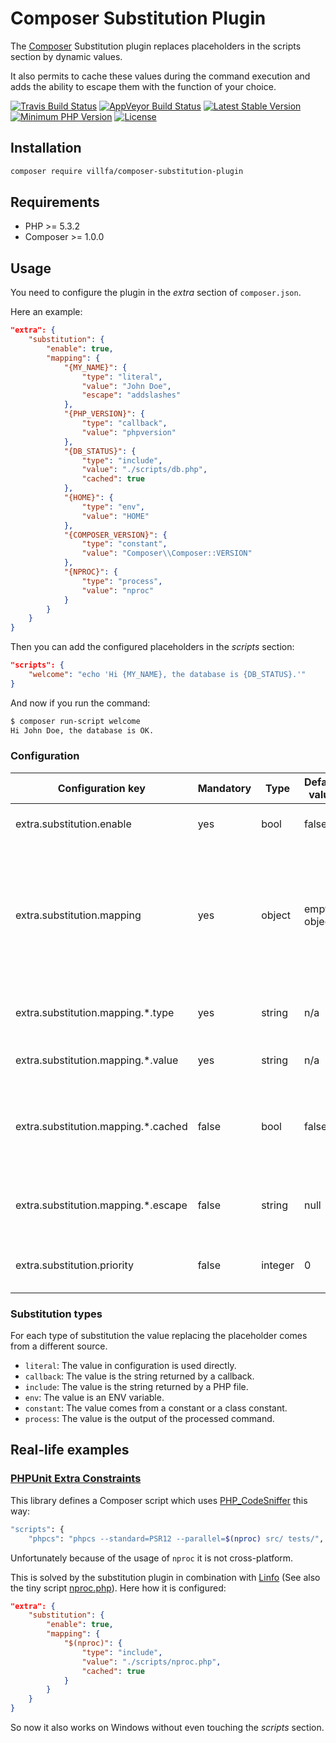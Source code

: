 # Composer Substitution Plugin

The [Composer](https://getcomposer.org/) Substitution plugin replaces placeholders in the scripts section by dynamic values.

It also permits to cache these values during the command execution and adds the ability to escape them with the function of your choice.

[![Travis Build Status](https://secure.travis-ci.org/villfa/composer-substitution-plugin.png?branch=master)](http://travis-ci.org/villfa/composer-substitution-plugin)
[![AppVeyor Build Status](https://ci.appveyor.com/api/projects/status/github/villfa/composer-substitution-plugin?branch=master&svg=true)](https://ci.appveyor.com/project/villfa/composer-substitution-plugin)
[![Latest Stable Version](https://poser.pugx.org/villfa/composer-substitution-plugin/v/stable)](https://packagist.org/packages/villfa/composer-substitution-plugin)
[![Minimum PHP Version](https://img.shields.io/badge/php-%3E%3D%205.3.2-8892BF.svg?style=flat-square)](https://php.net/)
[![License](https://poser.pugx.org/villfa/composer-substitution-plugin/license)](./LICENSE)

## Installation

```sh
composer require villfa/composer-substitution-plugin
```

## Requirements

* PHP >= 5.3.2
* Composer >= 1.0.0

## Usage

You need to configure the plugin in the *extra* section of `composer.json`.

Here an example:

```json
"extra": {
    "substitution": {
        "enable": true,
        "mapping": {
            "{MY_NAME}": {
                "type": "literal",
                "value": "John Doe",
                "escape": "addslashes"
            },
            "{PHP_VERSION}": {
                "type": "callback",
                "value": "phpversion"
            },
            "{DB_STATUS}": {
                "type": "include",
                "value": "./scripts/db.php",
                "cached": true
            },
            "{HOME}": {
                "type": "env",
                "value": "HOME"
            },
            "{COMPOSER_VERSION}": {
                "type": "constant",
                "value": "Composer\\Composer::VERSION"
            },
            "{NPROC}": {
                "type": "process",
                "value": "nproc"
            }
        }
    }
}
```

Then you can add the configured placeholders in the *scripts* section:

```json
"scripts": {
    "welcome": "echo 'Hi {MY_NAME}, the database is {DB_STATUS}.'"
}
```

And now if you run the command:

```sh
$ composer run-script welcome
Hi John Doe, the database is OK.
```

### Configuration

Configuration key | Mandatory | Type | Default value | Description
----------------- | --------- | ---- | ------------- | -----------
extra.substitution.enable | yes | bool | false | Enables the plugin when true
extra.substitution.mapping | yes | object | empty object | Mapping between placeholders (the keys) and substitution rules (the values). There is no restriction with the placeholders format.
extra.substitution.mapping.*.type | yes | string | n/a | Substitution type (see the related section below)
extra.substitution.mapping.*.value | yes | string | n/a | Substitution value (depends on the type)
extra.substitution.mapping.*.cached | false | bool | false | Indicates whether the value provided after the first substitution must be cached
extra.substitution.mapping.*.escape | false | string | null | Escaping function that will receive the substitute value as argument
extra.substitution.priority | false | integer | 0 | Plugin's event handler priority (see [Composer documentation](https://getcomposer.org/doc/articles/plugins.md#event-handler))

### Substitution types

For each type of substitution the value replacing the placeholder comes from a different source.

* `literal`: The value in configuration is used directly.
* `callback`: The value is the string returned by a callback.
* `include`: The value is the string returned by a PHP file.
* `env`: The value is an ENV variable.
* `constant`: The value comes from a constant or a class constant.
* `process`: The value is the output of the processed command.

## Real-life examples

### [PHPUnit Extra Constraints](https://github.com/villfa/phpunit-extra-constraints)

This library defines a Composer script which uses [PHP_CodeSniffer](https://github.com/squizlabs/PHP_CodeSniffer) this way:
```sh
"scripts": {
    "phpcs": "phpcs --standard=PSR12 --parallel=$(nproc) src/ tests/",
```
Unfortunately because of the usage of `nproc` it is not cross-platform.

This is solved by the substitution plugin in combination with [Linfo](https://github.com/jrgp/linfo)
(See also the tiny script [nproc.php](https://github.com/villfa/phpunit-extra-constraints/blob/a2c8e5a6f5079f4a2c9d83f45283ad25330ae16b/scripts/nproc.php)).
Here how it is configured:

```json
"extra": {
    "substitution": {
        "enable": true,
        "mapping": {
            "$(nproc)": {
                "type": "include",
                "value": "./scripts/nproc.php",
                "cached": true
            }
        }
    }
}
```

So now it also works on Windows without even touching the *scripts* section.
